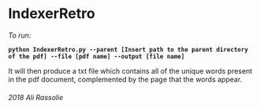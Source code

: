# IndexerRetro

*To run:*

**`python IndexerRetro.py --parent [Insert path to the parent directory of the pdf] --file [pdf name] --output [file name]`**

It will then produce a txt file which contains all of the unique words present in the pdf document, complemented by the page 
that the words appear. 

###### 2018 Ali Rassolie 
